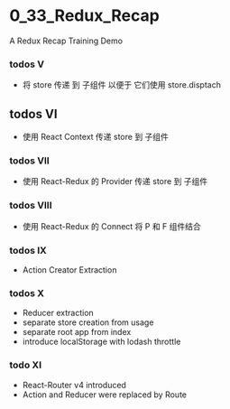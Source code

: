 # 0_33_Redux_Recap
A Redux Recap Training Demo

### todos V
- 将 store 传递 到 子组件 以便于 它们使用 store.disptach

## todos VI
- 使用 React Context 传递 store 到 子组件

### todos VII
- 使用 React-Redux 的 Provider 传递 store 到 子组件

### todos VIII
- 使用 React-Redux 的 Connect 将 P 和 F 组件结合

### todos IX
- Action Creator Extraction

### todos X
- Reducer extraction
- separate store creation from usage
- separate root app from index
- introduce localStorage with lodash throttle

### todo XI
- React-Router v4 introduced
- Action and Reducer were replaced by Route
